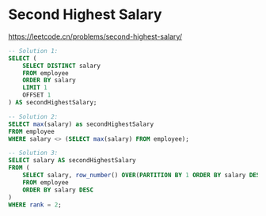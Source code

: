 # Second Highest Salary

<https://leetcode.cn/problems/second-highest-salary/>

```sql
-- Solution 1:
SELECT (
    SELECT DISTINCT salary
    FROM employee
    ORDER BY salary
    LIMIT 1
    OFFSET 1
) AS secondHighestSalary;

-- Solution 2:
SELECT max(salary) as secondHighestSalary
FROM employee
WHERE salary <> (SELECT max(salary) FROM employee);

-- Solution 3:
SELECT salary AS secondHighestSalary
FROM (
    SELECT salary, row_number() OVER(PARTITION BY 1 ORDER BY salary DESC) AS rank
    FROM employee
    ORDER BY salary DESC
)
WHERE rank = 2;
```
